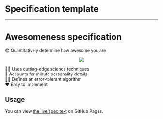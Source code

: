 # Specification template



---

# Awesomeness specification

😎 Quantitatively determine how awesome you are

<div align="center">

![](https://thum.io/get/noanimate/crop/800/https://jcbhmr.github.io/spec-template/)

</div>

👨‍🔬 Uses cutting-edge science techniques \
🔬 Accounts for minute personality details \
👨‍💻 Defines an error-tolerant algorithm \
❤️ Easy to implement

## Usage

You can view [the live spec text](https://jcbhmr.github.io/spec-template/) on GitHub Pages.
